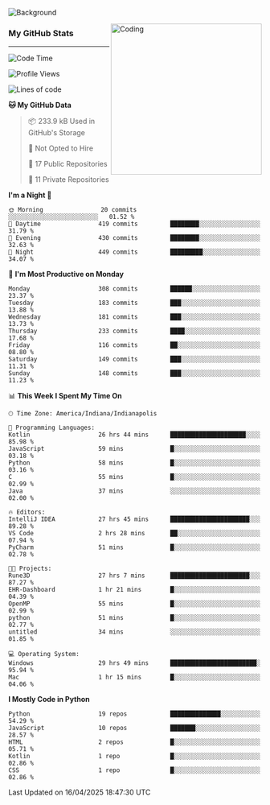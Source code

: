 ![Background](https://github.com/Nguyen-Noah/Nguyen-Noah/assets/112649680/f5d2296f-0508-400c-abcf-47c085708a2a)

<img align="right" alt="Coding" width="300" src="https://cdn.dribbble.com/users/1277312/screenshots/14733298/media/39b1045e593737587dd60e42c8422d1f.gif" >

### My GitHub Stats
---
<!--START_SECTION:waka-->
![Code Time](http://img.shields.io/badge/Code%20Time-532%20hrs%2045%20mins-blue)

![Profile Views](http://img.shields.io/badge/Profile%20Views-16-blue)

![Lines of code](https://img.shields.io/badge/From%20Hello%20World%20I%27ve%20Written-14.1%20million%20lines%20of%20code-blue)

**🐱 My GitHub Data** 

> 📦 233.9 kB Used in GitHub's Storage 
 > 
> 🚫 Not Opted to Hire
 > 
> 📜 17 Public Repositories 
 > 
> 🔑 11 Private Repositories 
 > 
**I'm a Night 🦉** 

```text
🌞 Morning                20 commits          ░░░░░░░░░░░░░░░░░░░░░░░░░   01.52 % 
🌆 Daytime                419 commits         ████████░░░░░░░░░░░░░░░░░   31.79 % 
🌃 Evening                430 commits         ████████░░░░░░░░░░░░░░░░░   32.63 % 
🌙 Night                  449 commits         █████████░░░░░░░░░░░░░░░░   34.07 % 
```
📅 **I'm Most Productive on Monday** 

```text
Monday                   308 commits         ██████░░░░░░░░░░░░░░░░░░░   23.37 % 
Tuesday                  183 commits         ███░░░░░░░░░░░░░░░░░░░░░░   13.88 % 
Wednesday                181 commits         ███░░░░░░░░░░░░░░░░░░░░░░   13.73 % 
Thursday                 233 commits         ████░░░░░░░░░░░░░░░░░░░░░   17.68 % 
Friday                   116 commits         ██░░░░░░░░░░░░░░░░░░░░░░░   08.80 % 
Saturday                 149 commits         ███░░░░░░░░░░░░░░░░░░░░░░   11.31 % 
Sunday                   148 commits         ███░░░░░░░░░░░░░░░░░░░░░░   11.23 % 
```


📊 **This Week I Spent My Time On** 

```text
🕑︎ Time Zone: America/Indiana/Indianapolis

💬 Programming Languages: 
Kotlin                   26 hrs 44 mins      █████████████████████░░░░   85.98 % 
JavaScript               59 mins             █░░░░░░░░░░░░░░░░░░░░░░░░   03.18 % 
Python                   58 mins             █░░░░░░░░░░░░░░░░░░░░░░░░   03.16 % 
C                        55 mins             █░░░░░░░░░░░░░░░░░░░░░░░░   02.99 % 
Java                     37 mins             ░░░░░░░░░░░░░░░░░░░░░░░░░   02.00 % 

🔥 Editors: 
IntelliJ IDEA            27 hrs 45 mins      ██████████████████████░░░   89.28 % 
VS Code                  2 hrs 28 mins       ██░░░░░░░░░░░░░░░░░░░░░░░   07.94 % 
PyCharm                  51 mins             █░░░░░░░░░░░░░░░░░░░░░░░░   02.78 % 

🐱‍💻 Projects: 
Rune3D                   27 hrs 7 mins       ██████████████████████░░░   87.27 % 
EHR-Dashboard            1 hr 21 mins        █░░░░░░░░░░░░░░░░░░░░░░░░   04.39 % 
OpenMP                   55 mins             █░░░░░░░░░░░░░░░░░░░░░░░░   02.99 % 
python                   51 mins             █░░░░░░░░░░░░░░░░░░░░░░░░   02.77 % 
untitled                 34 mins             ░░░░░░░░░░░░░░░░░░░░░░░░░   01.85 % 

💻 Operating System: 
Windows                  29 hrs 49 mins      ████████████████████████░   95.94 % 
Mac                      1 hr 15 mins        █░░░░░░░░░░░░░░░░░░░░░░░░   04.06 % 
```

**I Mostly Code in Python** 

```text
Python                   19 repos            ██████████████░░░░░░░░░░░   54.29 % 
JavaScript               10 repos            ███████░░░░░░░░░░░░░░░░░░   28.57 % 
HTML                     2 repos             █░░░░░░░░░░░░░░░░░░░░░░░░   05.71 % 
Kotlin                   1 repo              █░░░░░░░░░░░░░░░░░░░░░░░░   02.86 % 
CSS                      1 repo              █░░░░░░░░░░░░░░░░░░░░░░░░   02.86 % 
```




 Last Updated on 16/04/2025 18:47:30 UTC
<!--END_SECTION:waka-->

<!--
**Nguyen-Noah/Nguyen-Noah** is a ✨ _special_ ✨ repository because its `README.md` (this file) appears on your GitHub profile.

Here are some ideas to get you started:

- 🔭 I’m currently working on ...
- 🌱 I’m currently learning ...
- 👯 I’m looking to collaborate on ...
- 🤔 I’m looking for help with ...
- 💬 Ask me about ...
- 📫 How to reach me: ...
- 😄 Pronouns: ...
- ⚡ Fun fact: ...
-->
